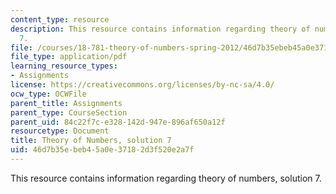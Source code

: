 ```yaml
---
content_type: resource
description: This resource contains information regarding theory of numbers, solution
  7.
file: /courses/18-781-theory-of-numbers-spring-2012/46d7b35ebeb45a0e37182d3f520e2a7f_MIT18_781S12_pset7sol.pdf
file_type: application/pdf
learning_resource_types:
- Assignments
license: https://creativecommons.org/licenses/by-nc-sa/4.0/
ocw_type: OCWFile
parent_title: Assignments
parent_type: CourseSection
parent_uid: 84c22f7c-e328-142d-947e-896af650a12f
resourcetype: Document
title: Theory of Numbers, solution 7
uid: 46d7b35e-beb4-5a0e-3718-2d3f520e2a7f
---
```

This resource contains information regarding theory of numbers, solution 7.